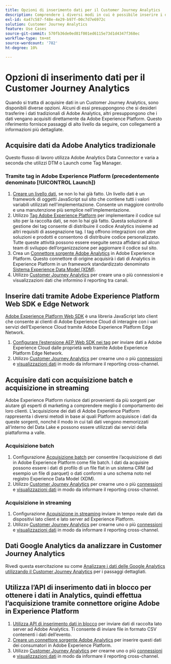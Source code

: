 ```yaml
---
title: Opzioni di inserimento dati per il Customer Journey Analytics
description: Comprendere i diversi modi in cui è possibile inserire i dati nel Customer Journey Analytics
exl-id: 4a47c587-f48e-4e29-b97f-00c7d7e6972c
solution: Customer Journey Analytics
feature: Use Cases
source-git-commit: 570fb36de0ed81f001ed6115e73d1d4347f368ec
workflow-type: tm+mt
source-wordcount: '782'
ht-degree: 10%

---
```


# Opzioni di inserimento dati per il Customer Journey Analytics

Quando si tratta di acquisire dati in un Customer Journey Analytics, sono disponibili diverse opzioni. Alcuni di essi presuppongono che si desideri trasferire i dati tradizionali di Adobe Analytics, altri presuppongono che i dati vengano acquisiti direttamente da Adobe Experience Platform. Questo riferimento fornisce passaggi di alto livello da seguire, con collegamenti a informazioni più dettagliate.

## Acquisire dati da Adobe Analytics tradizionale

Questo flusso di lavoro utilizza Adobe Analytics Data Connector e varia a seconda che utilizzi DTM o Launch come Tag Manager.

### Tramite tag in Adobe Experience Platform (precedentemente denominato [!UICONTROL Launch])

1. [Creare un livello dati](https://experienceleague.adobe.com/docs/analytics/implementation/prepare/data-layer.html), se non lo hai già fatto. Un livello dati è un framework di oggetti JavaScript sul sito che contiene tutti i valori variabili utilizzati nell&#39;implementazione. Consente un maggiore controllo e una manutenzione più semplice nell’implementazione.
1. Utilizzo [Tag Adobe Experience Platform](https://experienceleague.adobe.com/docs/analytics/implementation/launch/overview.html) per implementare il codice sul sito per la raccolta dati, se non lo hai già fatto. Questa soluzione di gestione dei tag consente di distribuire il codice Analytics insieme ad altri requisiti di assegnazione tag. I tag offrono integrazioni con altre soluzioni e prodotti e consentono di distribuire codice personalizzato. Tutte queste attività possono essere eseguite senza affidarsi ad alcun team di sviluppo dell’organizzazione per aggiornare il codice sul sito.
1. Crea un [Connettore sorgente Adobe Analytics](https://experienceleague.adobe.com/docs/experience-platform/sources/ui-tutorials/create/adobe-applications/analytics.html?lang=it) in Adobe Experience Platform. Questo connettore di origine acquisirà i dati di Analytics in Experience Platform in un framework standardizzato denominato [Sistema Experience Data Model (XDM)](https://experienceleague.adobe.com/docs/experience-platform/xdm/home.html?lang=it).
1. Utilizzo [Customer Journey Analytics](https://experienceleague.adobe.com/docs/analytics-platform/using/cja-overview/cja-getting-started.html?lang=it) per creare una o più connessioni e visualizzazioni dati che informino il reporting tra canali.

## Inserire dati tramite Adobe Experience Platform Web SDK e Edge Network

[Adobe Experience Platform Web SDK](https://experienceleague.adobe.com/docs/experience-platform/edge/home.html?lang=it) è una libreria JavaScript lato client che consente ai clienti di Adobe Experience Cloud di interagire con i vari servizi dell’Experience Cloud tramite Adobe Experience Platform Edge Network.

1. [Configurare l’estensione AEP Web SDK nei tag](https://experienceleague.adobe.com/docs/experience-platform/tags/extensions/adobe/sdk/overview.html?lang=en) per inviare dati a Adobe Experience Cloud dalle proprietà web tramite Adobe Experience Platform Edge Network.
1. Utilizzo [Customer Journey Analytics](https://experienceleague.adobe.com/docs/analytics-platform/using/cja-overview/cja-getting-started.html) per crearne uno o più [connessioni](/help/connections/create-connection.md) e [visualizzazioni dati](/help/data-views/data-views.md) in modo da informare il reporting cross-channel.

## Acquisire dati con acquisizione batch e acquisizione in streaming

Adobe Experience Platform riunisce dati provenienti da più sorgenti per aiutare gli esperti di marketing a comprendere meglio il comportamento dei loro clienti. L’acquisizione dei dati di Adobe Experience Platform rappresenta i diversi metodi in base ai quali Platform acquisisce i dati da queste sorgenti, nonché il modo in cui tali dati vengono memorizzati all’interno del Data Lake e possono essere utilizzati dai servizi della piattaforma a valle.

### Acquisizione batch

1. Configurazione [Acquisizione batch](https://experienceleague.adobe.com/docs/experience-platform/ingestion/batch/overview.html?lang=en#batch) per consentire l’acquisizione di dati in Adobe Experience Platform come file batch. I dati da acquisire possono essere i dati di profilo di un file flat in un sistema CRM (ad esempio un file di parquet) o dati conformi a uno schema noto nel registro Experience Data Model (XDM).
1. Utilizzo [Customer Journey Analytics](https://experienceleague.adobe.com/docs/analytics-platform/using/cja-overview/cja-getting-started.html) per crearne uno o più [connessioni](/help/connections/create-connection.md) e [visualizzazioni dati](/help/data-views/data-views.md) in modo da informare il reporting cross-channel.

### Acquisizione in streaming

1. Configurazione [Acquisizione in streaming](https://experienceleague.adobe.com/docs/experience-platform/ingestion/streaming/overview.html?lang=en#streaming) inviare in tempo reale dati da dispositivi lato client e lato server ad Experience Platform.
1. Utilizzo [Customer Journey Analytics](https://experienceleague.adobe.com/docs/analytics-platform/using/cja-overview/cja-getting-started.html) per crearne uno o più [connessioni](/help/connections/create-connection.md) e [visualizzazioni dati](/help/data-views/data-views.md) in modo da informare il reporting cross-channel.

## Dati Google Analytics da analizzare in Customer Journey Analytics

Rivedi questa esercitazione su come [Analizzare i dati delle Google Analytics utilizzando il Customer Journey Analytics](https://experienceleague.adobe.com/docs/platform-learn/comprehensive-technical-tutorial/module16/ex5.html?lang=en#objectives) per i passaggi dettagliati.

## Utilizza l’API di inserimento dati in blocco per ottenere i dati in Analytics, quindi effettua l’acquisizione tramite connettore origine Adobe in Experience Platform

1. [Utilizza API di inserimento dati in blocco](https://www.adobe.io/apis/experiencecloud/analytics/docs.html#!AdobeDocs/analytics-2.0-apis/master/bdia.md) per inviare dati di raccolta lato server ad Adobe Analytics. Ti consente di inviare file in formato CSV contenenti i dati dell’evento.
1. [Creare un connettore sorgente Adobe Analytics](https://experienceleague.adobe.com/docs/experience-platform/sources/ui-tutorials/create/adobe-applications/analytics.html?lang=it) per inserire questi dati dei consumatori in Adobe Experience Platform.
1. Utilizzo [Customer Journey Analytics](https://experienceleague.adobe.com/docs/analytics-platform/using/cja-overview/cja-getting-started.html) per crearne uno o più [connessioni](/help/connections/create-connection.md) e [visualizzazioni dati](/help/data-views/data-views.md) in modo da informare il reporting cross-channel.
